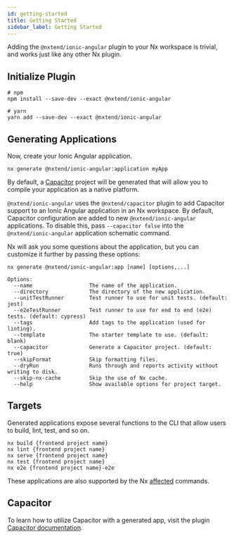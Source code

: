```yaml
---
id: getting-started
title: Getting Started
sidebar_label: Getting Started
---
```


Adding the `@nxtend/ionic-angular` plugin to your Nx workspace is trivial, and works just like any other Nx plugin.

## Initialize Plugin

```
# npm
npm install --save-dev --exact @nxtend/ionic-angular

# yarn
yarn add --save-dev --exact @nxtend/ionic-angular
```

## Generating Applications

Now, create your Ionic Angular application.

```
nx generate @nxtend/ionic-angular:application myApp
```

By default, a [Capacitor](../../docs/capacitor/overview.md) project will be generated that will allow you to compile your application as a native platform.

`@nxtend/ionic-angular` uses the `@nxtend/capacitor` plugin to add Capacitor support to an Ionic Angular application in an Nx workspace. By default, Capacitor configuration are added to new `@nxtend/ionic-angular` applications. To disable this, pass `--capacitor false` into the `@nxtend/ionic-angular` application schematic command.

Nx will ask you some questions about the application, but you can customize it further by passing these options:

```
nx generate @nxtend/ionic-angular:app [name] [options,...]

Options:
  --name                  The name of the application.
  --directory             The directory of the new application.
  --unitTestRunner        Test runner to use for unit tests. (default: jest)
  --e2eTestRunner         Test runner to use for end to end (e2e) tests. (default: cypress)
  --tags                  Add tags to the application (used for linting).
  --template              The starter template to use. (default: blank)
  --capacitor             Generate a Capacitor project. (default: true)
  --skipFormat            Skip formatting files.
  --dryRun                Runs through and reports activity without writing to disk.
  --skip-nx-cache         Skip the use of Nx cache.
  --help                  Show available options for project target.
```

## Targets

Generated applications expose several functions to the CLI that allow users to build, lint, test, and so on.

```
nx build {frontend project name}
nx lint {frontend project name}
nx serve {frontend project name}
nx test {frontend project name}
nx e2e {frontend project name}-e2e
```

These applications are also supported by the Nx [affected](https://nx.dev/latest/angular/cli/affected#affected) commands.

## Capacitor

To learn how to utilize Capacitor with a generated app, visit the plugin [Capacitor documentation](./capacitor).
